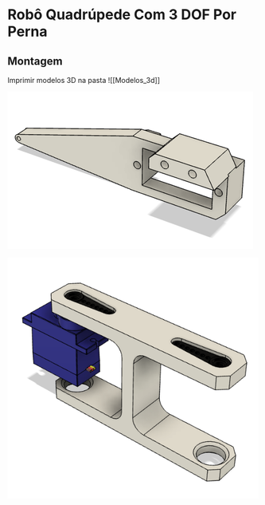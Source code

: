 # Robô Quadrúpede Com 3 DOF Por Perna

## Montagem
Imprimir modelos 3D na pasta ![[Modelos_3d]]

![Tibia](./Imagens/tibia.png)

![Montagem dos servomotores na coxa](./Imagens/coxa.png)
